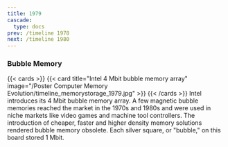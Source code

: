 ```yaml
---
title: 1979
cascade:
  type: docs
prev: /timeline 1978
next: /timeline 1980
---
```

### Bubble Memory

{{< cards >}}
  {{< card title="Intel 4 Mbit bubble memory array" image="/Poster Computer Memory Evolution/timeline_memorystorage_1979.jpg" >}}
{{< /cards >}}
Intel introduces its 4 Mbit bubble memory array. A few magnetic bubble memories reached the market in the 1970s and 1980s and were used in niche markets like video games and machine tool controllers. The introduction of cheaper, faster and higher density memory solutions rendered bubble memory obsolete. Each silver square, or "bubble," on this board stored 1 Mbit.
